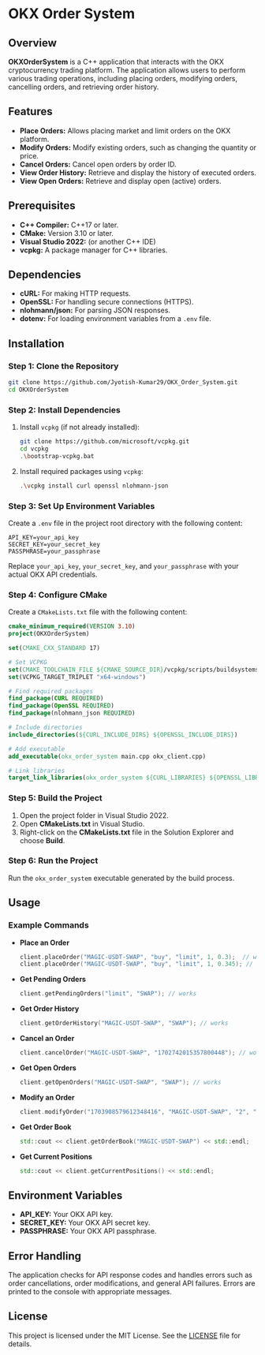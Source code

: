 # OKX Order System

## Overview

**OKXOrderSystem** is a C++ application that interacts with the OKX cryptocurrency trading platform. The application allows users to perform various trading operations, including placing orders, modifying orders, cancelling orders, and retrieving order history.

## Features

- **Place Orders:** Allows placing market and limit orders on the OKX platform.
- **Modify Orders:** Modify existing orders, such as changing the quantity or price.
- **Cancel Orders:** Cancel open orders by order ID.
- **View Order History:** Retrieve and display the history of executed orders.
- **View Open Orders:** Retrieve and display open (active) orders.

## Prerequisites

- **C++ Compiler:** C++17 or later.
- **CMake:** Version 3.10 or later.
- **Visual Studio 2022:** (or another C++ IDE)
- **vcpkg:** A package manager for C++ libraries.

## Dependencies

- **cURL:** For making HTTP requests.
- **OpenSSL:** For handling secure connections (HTTPS).
- **nlohmann/json:** For parsing JSON responses.
- **dotenv:** For loading environment variables from a `.env` file.

## Installation

### Step 1: Clone the Repository

```bash
git clone https://github.com/Jyotish-Kumar29/OKX_Order_System.git
cd OKXOrderSystem
```

### Step 2: Install Dependencies

1. Install `vcpkg` (if not already installed):
   ```bash
   git clone https://github.com/microsoft/vcpkg.git
   cd vcpkg
   .\bootstrap-vcpkg.bat
   ```

2. Install required packages using `vcpkg`:
   ```bash
   .\vcpkg install curl openssl nlohmann-json
   ```

### Step 3: Set Up Environment Variables

Create a `.env` file in the project root directory with the following content:

```plaintext
API_KEY=your_api_key
SECRET_KEY=your_secret_key
PASSPHRASE=your_passphrase
```

Replace `your_api_key`, `your_secret_key`, and `your_passphrase` with your actual OKX API credentials.

### Step 4: Configure CMake

Create a `CMakeLists.txt` file with the following content:

```cmake
cmake_minimum_required(VERSION 3.10)
project(OKXOrderSystem)

set(CMAKE_CXX_STANDARD 17)

# Set VCPKG
set(CMAKE_TOOLCHAIN_FILE ${CMAKE_SOURCE_DIR}/vcpkg/scripts/buildsystems/vcpkg.cmake)
set(VCPKG_TARGET_TRIPLET "x64-windows")

# Find required packages
find_package(CURL REQUIRED)
find_package(OpenSSL REQUIRED)
find_package(nlohmann_json REQUIRED)

# Include directories
include_directories(${CURL_INCLUDE_DIRS} ${OPENSSL_INCLUDE_DIRS})

# Add executable
add_executable(okx_order_system main.cpp okx_client.cpp)

# Link libraries
target_link_libraries(okx_order_system ${CURL_LIBRARIES} ${OPENSSL_LIBRARIES} nlohmann_json::nlohmann_json)
```

### Step 5: Build the Project

1. Open the project folder in Visual Studio 2022.
2. Open **CMakeLists.txt** in Visual Studio.
3. Right-click on the **CMakeLists.txt** file in the Solution Explorer and choose **Build**.

### Step 6: Run the Project

Run the `okx_order_system` executable generated by the build process.

## Usage

### Example Commands

- **Place an Order**
  ```cpp
  client.placeOrder("MAGIC-USDT-SWAP", "buy", "limit", 1, 0.3);  // works for open order
  client.placeOrder("MAGIC-USDT-SWAP", "buy", "limit", 1, 0.345); // works for filled order
  ```

- **Get Pending Orders**
  ```cpp
  client.getPendingOrders("limit", "SWAP"); // works
  ```

- **Get Order History**
  ```cpp
  client.getOrderHistory("MAGIC-USDT-SWAP", "SWAP"); // works
  ```

- **Cancel an Order**
  ```cpp
  client.cancelOrder("MAGIC-USDT-SWAP", "1702742015357800448"); // works
  ```

- **Get Open Orders**
  ```cpp
  client.getOpenOrders("MAGIC-USDT-SWAP", "SWAP"); // works
  ```

- **Modify an Order**
  ```cpp
  client.modifyOrder("1703908579612348416", "MAGIC-USDT-SWAP", "2", "0.352"); // works
  ```

- **Get Order Book**
  ```cpp
  std::cout << client.getOrderBook("MAGIC-USDT-SWAP") << std::endl;
  ```

- **Get Current Positions**
  ```cpp
  std::cout << client.getCurrentPositions() << std::endl;
  ```

## Environment Variables

- **API_KEY:** Your OKX API key.
- **SECRET_KEY:** Your OKX API secret key.
- **PASSPHRASE:** Your OKX API passphrase.

## Error Handling

The application checks for API response codes and handles errors such as order cancellations, order modifications, and general API failures. Errors are printed to the console with appropriate messages.

## License

This project is licensed under the MIT License. See the [LICENSE](LICENSE) file for details.

